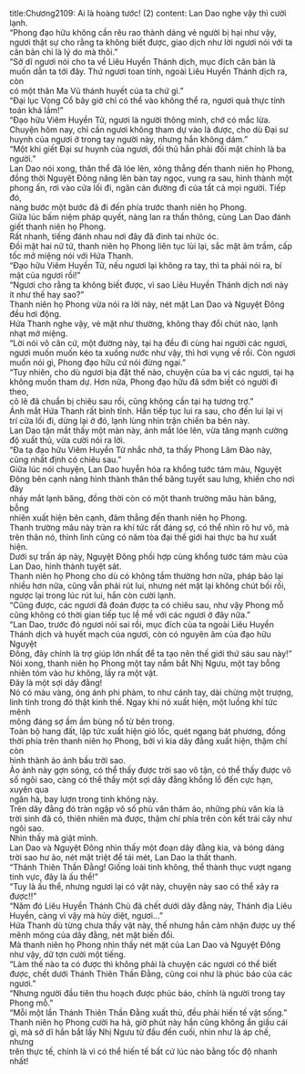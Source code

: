 title:Chương2109: Ai là hoàng tước! (2)
content:
Lan Dao nghe vậy thì cười lạnh.<br>“Phong đạo hữu không cần rêu rao thành dáng vẻ người bị hại như vậy,<br>ngươi thật sự cho rằng ta không biết được, giao dịch như lời ngươi nói với ta<br>căn bản chỉ là lý do mà thôi.”<br>“Sở dĩ ngươi nói cho ta về Liêu Huyền Thánh dịch, mục đích căn bản là<br>muốn dẫn ta tới đây. Thứ ngươi toan tính, ngoài Liêu Huyền Thánh dịch ra, còn<br>có một thân Ma Vũ thánh huyết của ta chứ gì.”<br>“Đại lục Vọng Cổ bây giờ chỉ có thể vào không thể ra, ngươi quả thực tính<br>toán khá lắm!”<br>“Đạo hữu Viêm Huyền Tử, ngươi là người thông minh, chớ có mắc lừa.<br>Chuyện hôm nay, chỉ cần ngươi không tham dự vào là được, cho dù Đại sư<br>huynh của ngươi ở trong tay người này, nhưng hắn không dám.”<br>“Một khi giết Đại sư huynh của ngươi, đối thủ hắn phải đối mặt chính là ba<br>người.”<br>Lan Dao nói xong, thân thể đã lóe lên, xông thẳng đến thanh niên họ Phong,<br>đồng thời Nguyệt Đông nâng lên bàn tay ngọc, vung ra sau, hình thành một<br>phong ấn, rơi vào cửa lối đi, ngăn cản đường đi của tất cả mọi người. Tiếp đó,<br>nàng bước một bước đã đi đến phía trước thanh niên họ Phong.<br>Giữa lúc bấm niệm pháp quyết, nàng lan ra thần thông, cùng Lan Dao đánh<br>giết thanh niên họ Phong.<br>Rất nhanh, tiếng đánh nhau nơi đây đã đinh tai nhức óc.<br>Đối mặt hai nữ tử, thanh niên họ Phong liên tục lùi lại, sắc mặt âm trầm, cấp<br>tốc mở miệng nói với Hứa Thanh.<br>“Đạo hữu Viêm Huyền Tử, nếu ngươi lại không ra tay, thì ta phải nói ra, bí<br>mật của ngươi rồi!”<br>“Ngươi cho rằng ta không biết được, vì sao Liêu Huyền Thánh dịch nơi này<br>ít như thế hay sao?”<br>Thanh niên họ Phong vừa nói ra lời này, nét mặt Lan Dao và Nguyệt Đông<br>đều hơi động.<br>Hứa Thanh nghe vậy, vẻ mặt như thường, không thay đổi chút nào, lạnh<br>nhạt mở miệng.<br>“Lời nói vô căn cứ, một đường này, tại hạ đều đi cùng hai người các ngươi,<br>ngươi muốn muốn kéo ta xuống nước như vậy, thì hơi vụng về rồi. Còn ngươi<br>muốn nói gì, Phong đạo hữu cứ nói đừng ngại.”<br>“Tuy nhiên, cho dù ngươi bịa đặt thế nào, chuyện của ba vị các ngươi, tại hạ<br>không muốn tham dự. Hơn nữa, Phong đạo hữu đã sớm biết có người đi theo,<br>cõ lẽ đã chuẩn bị chiêu sau rồi, cũng không cần tại hạ tương trợ.”<br>Ánh mắt Hứa Thanh rất bình tĩnh. Hắn tiếp tục lui ra sau, cho đến lui lại vị<br>trí cửa lối đi, dừng lại ở đó, lạnh lùng nhìn trận chiến ba bên này.<br>Lan Dao tận mắt thấy một màn này, ánh mắt lóe lên, vừa tăng mạnh cường<br>độ xuất thủ, vừa cười nói ra lời.<br>“Đa tạ đạo hữu Viêm Huyền Tử nhắc nhở, ta thấy Phong Lâm Đào này,<br>cũng nhất định có chiêu sau.”<br>Giữa lúc nói chuyện, Lan Dao huyễn hóa ra khổng tước tám màu, Nguyệt<br>Đông bên cạnh nàng hình thành thân thể băng tuyết sau lưng, khiến cho nơi đây<br>nháy mắt lạnh băng, đồng thời còn có một thanh trường mâu hàn băng, bỗng<br>nhiên xuất hiện bên cạnh, đâm thẳng đến thanh niên họ Phong.<br>Thanh trường mâu này tràn ra khí tức rất đáng sợ, có thể nhìn rõ hư vô, mà<br>trên thân nó, thình lình cũng có năm tòa đại thế giới hai thực ba hư xuất hiện.<br>Dưới sự trấn áp này, Nguyệt Đông phối hợp cùng khổng tước tám màu của<br>Lan Dao, hình thành tuyệt sát.<br>Thanh niên họ Phong cho dù có không tầm thường hơn nữa, pháp bảo lại<br>nhiều hơn nữa, cũng vẫn phải rút lui, nhưng nét mặt lại không chút bối rối,<br>ngược lại trong lúc rút lui, hắn còn cười lạnh.<br>“Cũng được, các ngươi đã đoán được ta có chiêu sau, như vậy Phong mỗ<br>cũng không có thời gian tiếp tục lề mề với các ngươi ở đây nữa.”<br>“Lan Dao, trước đó ngươi nói sai rồi, mục đích của ta ngoài Liêu Huyền<br>Thánh dịch và huyết mạch của ngươi, còn có nguyên âm của đạo hữu Nguyệt<br>Đông, đây chính là trợ giúp lớn nhất để ta tạo nên thế giới thứ sáu sau này!”<br>Nói xong, thanh niên họ Phong một tay nắm bắt Nhị Ngưu, một tay bỗng<br>nhiên tóm vào hư không, lấy ra một vật.<br>Đây là một sợi dây đằng!<br>Nó có màu vàng, óng ánh phi phàm, to như cánh tay, dài chừng một trượng,<br>linh tính trong đó thật kinh thế. Ngay khi nó xuất hiện, một luồng khí tức mênh<br>mông đáng sợ ầm ầm bùng nổ từ bên trong.<br>Toàn bộ hang đất, lập tức xuất hiện gió lốc, quét ngang bát phương, đồng<br>thời phía trên thanh niên họ Phong, bởi vì kia dây đằng xuất hiện, thậm chí còn<br>hình thành ảo ảnh bầu trời sao.<br>Ảo ảnh này gợn sóng, có thể thấy được trời sao vô tận, có thể thấy được vô<br>số ngôi sao, càng có thể thấy một sợi dây đằng khổng lồ đến cực hạn, xuyên qua<br>ngân hà, bay lượn trong tinh không này.<br>Trên dây đằng đó tràn ngập vô số phù văn thâm ảo, những phù văn kia là<br>trời sinh đã có, thiên nhiên mà được, thậm chí phía trên còn kết trái cây như<br>ngôi sao.<br>Nhìn thấy mà giật mình.<br>Lan Dao và Nguyệt Đông nhìn thấy một đoạn dây đằng kia, và bóng dáng<br>trời sao hư ảo, nét mặt triệt để tái mét, Lan Dao la thất thanh.<br>“Thánh Thiên Thần Đằng! Giống loài tinh không, thể thành thục vượt ngang<br>tinh vực, đây là ấu thể!”<br>“Tuy là ấu thể, nhưng ngươi lại có vật này, chuyện này sao có thể xảy ra<br>được!!”<br>“Năm đó Liêu Huyền Thánh Chủ đã chết dưới dây đằng này, Thánh địa Liêu<br>Huyền, càng vì vậy mà hủy diệt, ngươi...”<br>Hứa Thanh dù từng chưa thấy vật này, thế nhưng hắn cảm nhận được uy thế<br>mênh mông của dây đằng, nét mặt biến đổi.<br>Mà thanh niên họ Phong nhìn thấy nét mặt của Lan Dao và Nguyệt Đông<br>như vậy, dữ tợn cười một tiếng.<br>“Làm thế nào ta có được thì không phải là chuyện các ngươi có thể biết<br>được, chết dưới Thánh Thiên Thần Đằng, cũng coi như là phúc báo của các<br>ngươi.”<br>“Nhưng người đầu tiên thu hoạch được phúc báo, chính là người trong tay<br>Phong mỗ.”<br>“Mỗi một lần Thánh Thiên Thần Đằng xuất thủ, đều phải hiến tế vật sống.”<br>Thanh niên họ Phong cười ha hả, giờ phút này hắn cũng không ẩn giấu cái<br>gì, mà sở dĩ hắn bắt lấy Nhị Ngưu từ đầu đến cuối, nhìn như là áp chế, nhưng<br>trên thực tế, chính là vì có thể hiến tế bất cứ lúc nào bằng tốc độ nhanh nhất!